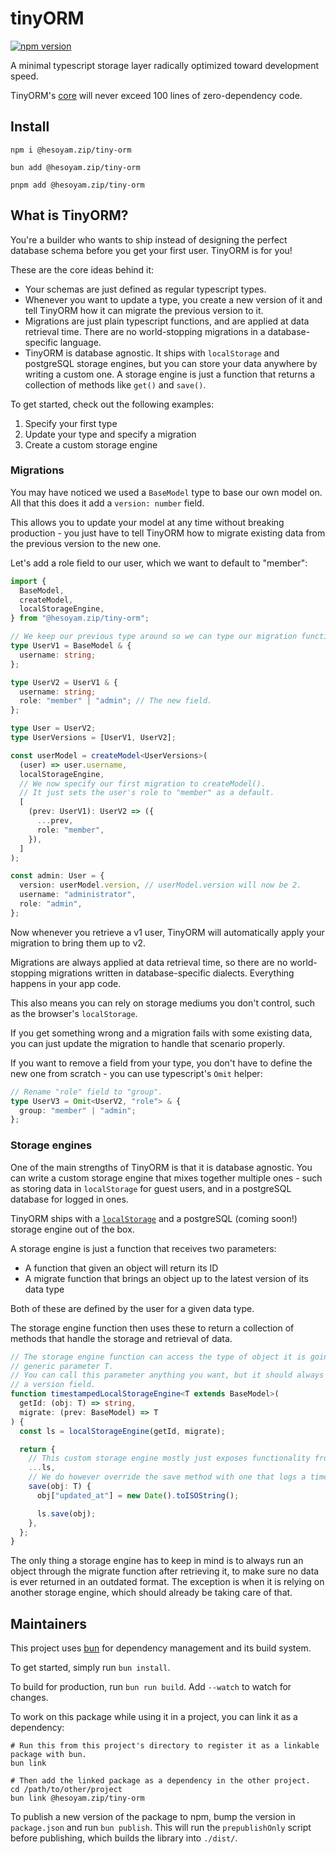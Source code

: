 # tinyORM

[![npm version](https://badge.fury.io/js/@hesoyam.zip%2Ftiny-orm.svg)](https://badge.fury.io/js/@hesoyam.zip%2Ftiny-orm)

A minimal typescript storage layer radically optimized toward development speed.

TinyORM's [core](./tinyORM.ts) will never exceed 100 lines of zero-dependency code.

## Install

```shell
npm i @hesoyam.zip/tiny-orm
```

```shell
bun add @hesoyam.zip/tiny-orm
```

```shell
pnpm add @hesoyam.zip/tiny-orm
```

## What is TinyORM?

You're a builder who wants to ship instead of designing the perfect database schema before you get your first user. TinyORM is for you!

These are the core ideas behind it:

- Your schemas are just defined as regular typescript types.
- Whenever you want to update a type, you create a new version of it and tell TinyORM how it can migrate the previous version to it.
- Migrations are just plain typescript functions, and are applied at data retrieval time. There are no world-stopping migrations in a database-specific language.
- TinyORM is database agnostic. It ships with `localStorage` and postgreSQL storage engines, but you can store your data anywhere by writing a custom one. A storage engine is just a function that returns a collection of methods like `get()` and `save()`.

To get started, check out the following examples:

1. Specify your first type
2. Update your type and specify a migration
3. Create a custom storage engine












### Migrations

You may have noticed we used a `BaseModel` type to base our own model on. All that this does it add a `version: number` field.

This allows you to update your model at any time without breaking production - you just have to tell TinyORM how to migrate existing data from the previous version to the new one.

Let's add a role field to our user, which we want to default to "member":

```typescript
import {
  BaseModel,
  createModel,
  localStorageEngine,
} from "@hesoyam.zip/tiny-orm";

// We keep our previous type around so we can type our migration function properly.
type UserV1 = BaseModel & {
  username: string;
};

type UserV2 = UserV1 & {
  username: string;
  role: "member" | "admin"; // The new field.
};

type User = UserV2;
type UserVersions = [UserV1, UserV2];

const userModel = createModel<UserVersions>(
  (user) => user.username,
  localStorageEngine,
  // We now specify our first migration to createModel().
  // It just sets the user's role to "member" as a default.
  [
    (prev: UserV1): UserV2 => ({
      ...prev,
      role: "member",
    }),
  ]
);

const admin: User = {
  version: userModel.version, // userModel.version will now be 2.
  username: "administrator",
  role: "admin",
};
```

Now whenever you retrieve a v1 user, TinyORM will automatically apply your migration to bring them up to v2.

Migrations are always applied at data retrieval time, so there are no world-stopping migrations written in database-specific dialects. Everything happens in your app code.

This also means you can rely on storage mediums you don't control, such as the browser's `localStorage`.

If you get something wrong and a migration fails with some existing data, you can just update the migration to handle that scenario properly.

If you want to remove a field from your type, you don't have to define the new one from scratch - you can use typescript's `Omit` helper:

```typescript
// Rename "role" field to "group".
type UserV3 = Omit<UserV2, "role"> & {
  group: "member" | "admin";
};
```

### Storage engines

One of the main strengths of TinyORM is that it is database agnostic. You can write a custom storage engine that mixes together multiple ones - such as storing data in `localStorage` for guest users, and in a postgreSQL database for logged in ones.

TinyORM ships with a [`localStorage`](./storageEngines/localStorage.ts) and a postgreSQL (coming soon!) storage engine out of the box.

A storage engine is just a function that receives two parameters:

- A function that given an object will return its ID
- A migrate function that brings an object up to the latest version of its data type

Both of these are defined by the user for a given data type.

The storage engine function then uses these to return a collection of methods that handle the storage and retrieval of data.

```typescript
// The storage engine function can access the type of object it is going to be storing through the
// generic parameter T.
// You can call this parameter anything you want, but it should always extend BaseModel, which ensures it has
// a version field.
function timestampedLocalStorageEngine<T extends BaseModel>(
  getId: (obj: T) => string,
  migrate: (prev: BaseModel) => T
) {
  const ls = localStorageEngine(getId, migrate);

  return {
    // This custom storage engine mostly just exposes functionality from the existing localStorageEngine.
    ...ls,
    // We do however override the save method with one that logs a timestamp.
    save(obj: T) {
      obj["updated_at"] = new Date().toISOString();

      ls.save(obj);
    },
  };
}
```

The only thing a storage engine has to keep in mind is to always run an object through the migrate function after retrieving it, to make sure no data is ever returned in an outdated format. The exception is when it is relying on another storage engine, which should already be taking care of that.

## Maintainers

This project uses [bun](https://bun.sh) for dependency management and its build system.

To get started, simply run `bun install`.

To build for production, run `bun run build`. Add `--watch` to watch for changes.

To work on this package while using it in a project, you can link it as a dependency:

```shell
# Run this from this project's directory to register it as a linkable package with bun.
bun link

# Then add the linked package as a dependency in the other project.
cd /path/to/other/project
bun link @hesoyam.zip/tiny-orm
```

To publish a new version of the package to npm, bump the version in `package.json` and run `bun publish`. This will run the `prepublishOnly` script before publishing, which builds the library into `./dist/`.
